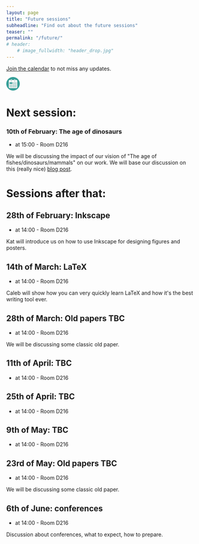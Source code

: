 ```yaml
---
layout: page
title: "Future sessions"
subheadline: "Find out about the future sessions"
teaser: ""
permalink: "/future/"
# header:
    # image_fullwidth: "header_drop.jpg"
---
```


[Join the calendar](/join/) to not miss any updates.

<a href="https://calendar.google.com/calendar/u/0?cid=Y182YWY0NGNmNjYzYTFiZmU2OGY3MGU1MmExMWEwMDlmN2VkNjE5ZmRlOTBjNjE5ZjA2YWUxYmQ0Y2NhOGQ3YzlkQGdyb3VwLmNhbGVuZGFyLmdvb2dsZS5jb20I"><img src="/images/calendar_logo3.png"/></a>

# Next session:

### 10th of February: The age of dinosaurs

 * at 15:00 - Room D216

We will be discussing the impact of our vision of "The age of fishes/dinosaurs/mammals" on our work. We will base our discussion on this (really nice) [blog post](https://www.extinctblog.org/extinct/2024/1/4/dinosaur-time).

# Sessions after that:

## 28th of February: Inkscape

 * at 14:00 - Room D216

Kat will introduce us on how to use Inkscape for designing figures and posters.

## 14th of March: LaTeX

 * at 14:00 - Room D216

Caleb will show how you can very quickly learn LaTeX and how it's the best writing tool ever.

## 28th of March: Old papers TBC

 * at 14:00 - Room D216

We will be discussing some classic old paper. 
<!-- Caleb -->

## 11th of April: TBC

 * at 14:00 - Room D216

<!-- Ask Jen and Ankita: Writing or/and applying for Marie Curies (by Jenifer: maybe for a session in February/March: start the grant first page how to?) -->

## 25th of April: TBC

 * at 14:00 - Room D216

<!-- Kouvari tells us about graphical abstracts -->

## 9th of May: TBC

 * at 14:00 - Room D216

<!-- 09 May - Babies in academia: maybe ask Chris and Nic Hemmings for QA -->

## 23rd of May: Old papers TBC

 * at 14:00 - Room D216

We will be discussing some classic old paper.

## 6th of June: conferences

 * at 14:00 - Room D216

Discussion about conferences, what to expect, how to prepare.

<!-- https://calendar.google.com/calendar/u/0?cid=Y182YWY0NGNmNjYzYTFiZmU2OGY3MGU1MmExMWEwMDlmN2VkNjE5ZmRlOTBjNjE5ZjA2YWUxYmQ0Y2NhOGQ3YzlkQGdyb3VwLmNhbGVuZGFyLmdvb2dsZS5jb20 -->